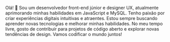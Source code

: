 Olá! 👋 Sou um desenvolvedor front-end júnior e designer UX, 
atualmente aprimorando minhas habilidades em JavaScript e MySQL.
Tenho paixão por criar experiências digitais intuitivas e atraentes.
Estou sempre buscando aprender novas tecnologias e melhorar minhas habilidades. 
No meu tempo livre, gosto de contribuir para projetos de código aberto
e explorar novas tendências de design. Vamos codificar o mundo juntos!
